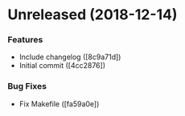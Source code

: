 # Unreleased (2018-12-14)

### Features

- Include changelog ([8c9a71d])
- Initial commit ([4cc2876])


### Bug Fixes

- Fix Makefile ([fa59a0e])


